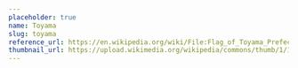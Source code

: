 ```yaml
---
placeholder: true
name: Toyama
slug: toyama
reference_url: https://en.wikipedia.org/wiki/File:Flag_of_Toyama_Prefecture.svg
thumbnail_url: https://upload.wikimedia.org/wikipedia/commons/thumb/1/1d/Flag_of_Toyama_Prefecture.svg/120px-Flag_of_Toyama_Prefecture.svg.png
---
```


